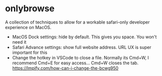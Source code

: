 # onlybrowse 

A collection of techniques to allow for a workable safari-only developer experience on MacOS.

- MacOS Dock settings: hide by default. This gives you space. You won't need it
- Safari Advance settings: show full website address. URL UX is super important for this
- Change the hotkey in VSCode to close a file. Normally its Cmd+W, I recommend Cmd+E for easy access... Cmd+W closes the tab. https://lmpify.com/how-can-i-change-the-bcwg950